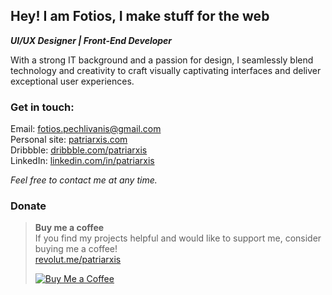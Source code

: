 ## Hey! I am Fotios, I make stuff for the web
**_UI/UX Designer | Front-End Developer_**

With a strong IT background and a passion for design, I seamlessly blend technology and creativity to craft visually captivating interfaces and deliver exceptional user experiences.

### Get in touch:
Email: fotios.pechlivanis@gmail.com  
Personal site: [patriarxis.com](https://patriarxis.com)  
Dribbble: [dribbble.com/patriarxis](https://dribbble.com/patriarxis)  
LinkedIn: [linkedin.com/in/patriarxis](https://linkedin.com/in/patriarxis)  

_Feel free to contact me at any time._

### Donate

> **Buy me a coffee**  
> If you find my projects helpful and would like to support me, consider buying me a coffee!  
> [revolut.me/patriarxis](https://revolut.me/patriarxis)
> 
> [![Buy Me a Coffee](https://patriarxis.com/assets/donate-button.svg)](https://revolut.me/patriarxis)
